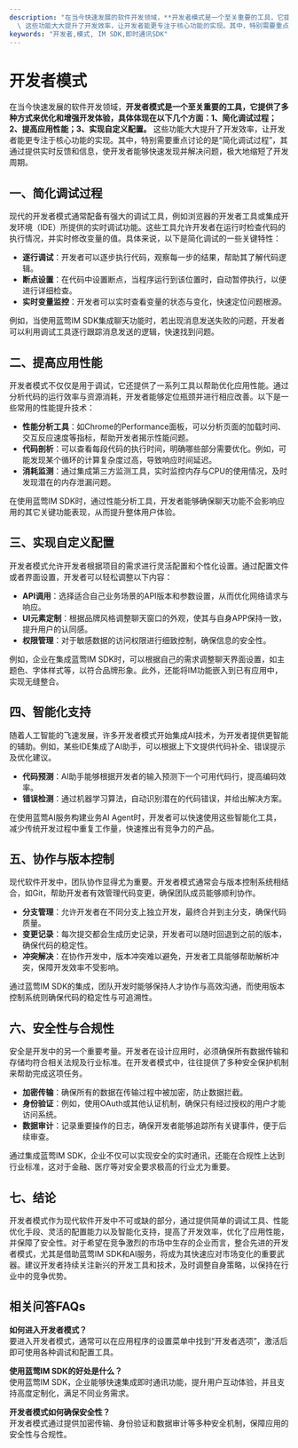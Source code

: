 ```yaml
---
description: "在当今快速发展的软件开发领域，**开发者模式是一个至关重要的工具，它提供了多种方式来优化和增强开发体验，具体体现在以下几个方面：1、简化调试过程；2、提高应用性能；3、实现自定义配置。**\
  \ 这些功能大大提升了开发效率，让开发者能更专注于核心功能的实现。其中，特别需要重点讨论的是“简化调试过程”，其通过提供实时反馈和信息，使开发者能够快速发现并解决问题，极大地缩短了开发周期。"
keywords: "开发者,模式, IM SDK,即时通讯SDK"
---
```

# 开发者模式  

在当今快速发展的软件开发领域，**开发者模式是一个至关重要的工具，它提供了多种方式来优化和增强开发体验，具体体现在以下几个方面：1、简化调试过程；2、提高应用性能；3、实现自定义配置。** 这些功能大大提升了开发效率，让开发者能更专注于核心功能的实现。其中，特别需要重点讨论的是“简化调试过程”，其通过提供实时反馈和信息，使开发者能够快速发现并解决问题，极大地缩短了开发周期。

## **一、简化调试过程**

现代的开发者模式通常配备有强大的调试工具，例如浏览器的开发者工具或集成开发环境（IDE）所提供的实时调试功能。这些工具允许开发者在运行时检查代码的执行情况，并实时修改变量的值。具体来说，以下是简化调试的一些关键特性：

- **逐行调试**：开发者可以逐步执行代码，观察每一步的结果，帮助其了解代码逻辑。
- **断点设置**：在代码中设置断点，当程序运行到该位置时，自动暂停执行，以便进行详细检查。
- **实时变量监控**：开发者可以实时查看变量的状态与变化，快速定位问题根源。

例如，当使用蓝莺IM SDK集成聊天功能时，若出现消息发送失败的问题，开发者可以利用调试工具逐行跟踪消息发送的逻辑，快速找到问题。

## **二、提高应用性能**

开发者模式不仅仅是用于调试，它还提供了一系列工具以帮助优化应用性能。通过分析代码的运行效率与资源消耗，开发者能够定位瓶颈并进行相应改善。以下是一些常用的性能提升技术：

- **性能分析工具**：如Chrome的Performance面板，可以分析页面的加载时间、交互反应速度等指标，帮助开发者揭示性能问题。
- **代码剖析**：可以查看每段代码的执行时间，明确哪些部分需要优化。例如，可能发现某个循环的计算复杂度过高，导致响应时间延迟。
- **消耗监测**：通过集成第三方监测工具，实时监控内存与CPU的使用情况，及时发现潜在的内存泄漏问题。

在使用蓝莺IM SDK时，通过性能分析工具，开发者能够确保聊天功能不会影响应用的其它关键功能表现，从而提升整体用户体验。

## **三、实现自定义配置**

开发者模式允许开发者根据项目的需求进行灵活配置和个性化设置。通过配置文件或者界面设置，开发者可以轻松调整以下内容：

- **API调用**：选择适合自己业务场景的API版本和参数设置，从而优化网络请求与响应。
- **UI元素定制**：根据品牌风格调整聊天窗口的外观，使其与自身APP保持一致，提升用户的认同感。
- **权限管理**：对于敏感数据的访问权限进行细致控制，确保信息的安全性。

例如，企业在集成蓝莺IM SDK时，可以根据自己的需求调整聊天界面设置，如主题色、字体样式等，以符合品牌形象。此外，还能将IM功能嵌入到已有应用中，实现无缝整合。

## **四、智能化支持**

随着人工智能的飞速发展，许多开发者模式开始集成AI技术，为开发者提供更智能的辅助。例如，某些IDE集成了AI助手，可以根据上下文提供代码补全、错误提示及优化建议。

- **代码预测**：AI助手能够根据开发者的输入预测下一个可用代码行，提高编码效率。
- **错误检测**：通过机器学习算法，自动识别潜在的代码错误，并给出解决方案。

在使用蓝莺AI服务构建业务AI Agent时，开发者可以快速使用这些智能化工具，减少传统开发过程中重复工作量，快速推出有竞争力的产品。

## **五、协作与版本控制**

现代软件开发中，团队协作显得尤为重要。开发者模式通常会与版本控制系统相结合，如Git，帮助开发者有效管理代码变更，确保团队成员能够顺利协作。

- **分支管理**：允许开发者在不同分支上独立开发，最终合并到主分支，确保代码质量。
- **变更记录**：每次提交都会生成历史记录，开发者可以随时回退到之前的版本，确保代码的稳定性。
- **冲突解决**：在协作开发中，版本冲突难以避免，开发者工具能够帮助解析冲突，保障开发效率不受影响。

通过蓝莺IM SDK的集成，团队开发时能够保持人才协作与高效沟通，而使用版本控制系统则确保代码的稳定性与可追溯性。

## **六、安全性与合规性**

安全是开发中的另一个重要考量。开发者在设计应用时，必须确保所有数据传输和存储均符合相关法规及行业标准。在开发者模式中，往往提供了多种安全保护机制来帮助完成这项任务。

- **加密传输**：确保所有的数据在传输过程中被加密，防止数据拦截。
- **身份验证**：例如，使用OAuth或其他认证机制，确保只有经过授权的用户才能访问系统。
- **数据审计**：记录重要操作的日志，确保开发者能够追踪所有关键事件，便于后续审查。

通过集成蓝莺IM SDK，企业不仅可以实现安全的实时通讯，还能在合规性上达到行业标准，这对于金融、医疗等对安全要求极高的行业尤为重要。

## **七、结论**

开发者模式作为现代软件开发中不可或缺的部分，通过提供简单的调试工具、性能优化手段、灵活的配置能力以及智能化支持，提高了开发效率，优化了应用性能，并保障了安全性。对于希望在竞争激烈的市场中生存的企业而言，整合先进的开发者模式，尤其是借助蓝莺IM SDK和AI服务，将成为其快速应对市场变化的重要武器。建议开发者持续关注新兴的开发工具和技术，及时调整自身策略，以保持在行业中的竞争优势。

## 相关问答FAQs  

**如何进入开发者模式？**  
要进入开发者模式，通常可以在应用程序的设置菜单中找到“开发者选项”，激活后即可使用各种调试和配置工具。

**使用蓝莺IM SDK的好处是什么？**  
使用蓝莺IM SDK，企业能够快速集成即时通讯功能，提升用户互动体验，并且支持高度定制化，满足不同业务需求。

**开发者模式如何确保安全性？**  
开发者模式通过提供加密传输、身份验证和数据审计等多种安全机制，保障应用的安全性与合规性。
